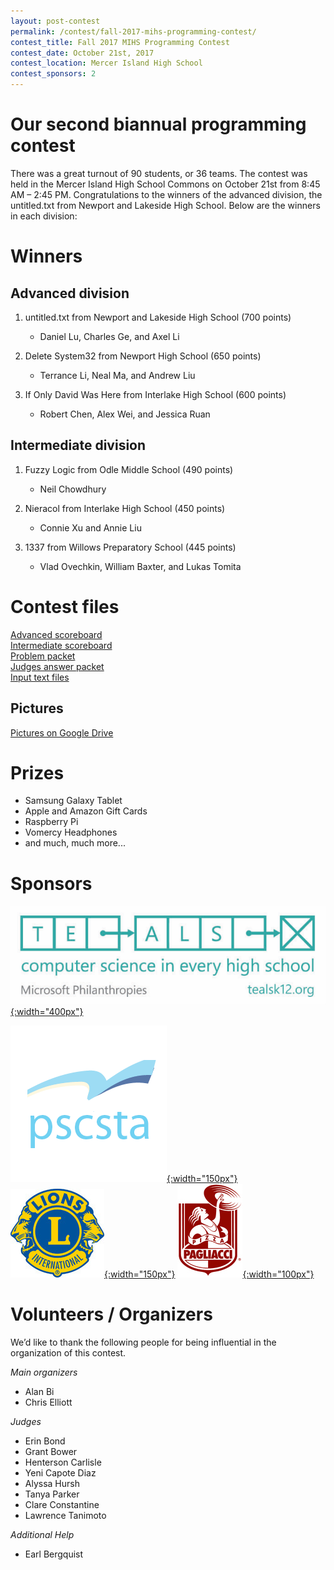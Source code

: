 ```yaml
---
layout: post-contest
permalink: /contest/fall-2017-mihs-programming-contest/
contest_title: Fall 2017 MIHS Programming Contest
contest_date: October 21st, 2017
contest_location: Mercer Island High School
contest_sponsors: 2
---
```


# Our second biannual programming contest

There was a great turnout of 90 students, or 36 teams. The contest was held in the Mercer Island High School Commons on October 21st from 8:45 AM – 2:45 PM. Congratulations to the winners of the advanced division, the untitled.txt from Newport and Lakeside High School. Below are the winners in each division:

# Winners

## Advanced division

1. untitled.txt from Newport and Lakeside High School (700 points)

    - Daniel Lu, Charles Ge, and Axel Li
2. Delete System32 from Newport High School (650 points)

    - Terrance Li, Neal Ma, and Andrew Liu
3. If Only David Was Here from Interlake High School (600 points)

    - Robert Chen, Alex Wei, and Jessica Ruan

## Intermediate division

1. Fuzzy Logic from Odle Middle School (490 points)

    - Neil Chowdhury
2. Nieracol from Interlake High School (450 points)

    - Connie Xu and Annie Liu
3. 1337 from Willows Preparatory School (445 points)

    - Vlad Ovechkin, William Baxter, and Lukas Tomita

# Contest files
<!--Not the correct links, I'll fix when I create real pdfs.-->
[Advanced scoreboard](https://view.publitas.com/codemihs/scoreboard-advanced-2017)  
[Intermediate scoreboard](https://view.publitas.com/codemihs/codemihs-scoreboard-intermediate-2017)  
[Problem packet](https://view.publitas.com/codemihs/codemihs-problem-packet)  
[Judges answer packet](https://view.publitas.com/codemihs/codemihsjudgesdata)  
[Input text files](https://drive.google.com/drive/folders/0B3GiTJ1YDPmzWWNuNTlfMkF4Q3c)

## Pictures

[Pictures on Google Drive](https://drive.google.com/drive/folders/0By-6WanV3FA5aHQ2MGVUSWdfcFk?usp=sharing)

# Prizes

- Samsung Galaxy Tablet
- Apple and Amazon Gift Cards
- Raspberry Pi
- Vomercy Headphones
- and much, much more...

# Sponsors

[![Microsoft Teals](/assets/images/sponsor_msft_teals.png){:width="400px"}](https://www.tealsk12.org/)

[![PSCSTA](/assets/images/sponsor_pscsta.png){:width="150px"}](https://pscsta.org)
[![Lions Club](/assets/images/sponsor_lions.jpg){:width="150px"}](http://mercerislandlions.org/)
[![Pagliacci Pizza](/assets/images/sponsor_pagliacci.jpg){:width="100px"}](https://www.pagliacci.com/)

# Volunteers / Organizers

We’d like to thank the following people for being influential in the organization of this contest.

_Main organizers_

- Alan Bi
- Chris Elliott

_Judges_

- Erin Bond
- Grant Bower
- Henterson Carlisle
- Yeni Capote Diaz
- Alyssa Hursh
- Tanya Parker
- Clare Constantine
- Lawrence Tanimoto

_Additional Help_

- Earl Bergquist
